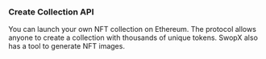 ### Create Collection API

 You can launch your own NFT collection on Ethereum. The protocol allows anyone to create a collection with thousands of unique tokens. SwopX also has a tool to generate NFT images. 

